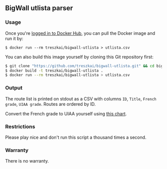## BigWall utlista parser

### Usage

Once you're [logged in to Docker Hub](https://docs.docker.com/docker-id/#log-in), you can pull the Docker image and run it by:

```
$ docker run --rm treszkai/bigwall-utlista > utlista.csv
```

You can also build this image yourself by cloning this Git repository first:

```bash
$ git clone "https://github.com/treszkai/bigwall-utlista.git" && cd bigwall-utlista
$ docker build -t treszkai/bigwall-utlista .
$ docker run --rm treszkai/bigwall-utlista > utlista.csv
```

### Output

The route list is printed on stdout as a CSV with columns `ID`, `Title`, `French grade`, `UIAA grade`. Routes are ordered by ID.

Convert the French grade to UIAA yourself using [this chart](https://en.wikipedia.org/wiki/Grade_%28climbing%29#Bouldering_2).

### Restrictions

Please play nice and don't run this script a thousand times a second.

### Warranty

There is no warranty.

